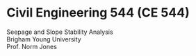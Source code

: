 # Civil Engineering 544 (CE 544)
Seepage and Slope Stability Analysis<br>
Brigham Young University<br>
Prof. Norm Jones
